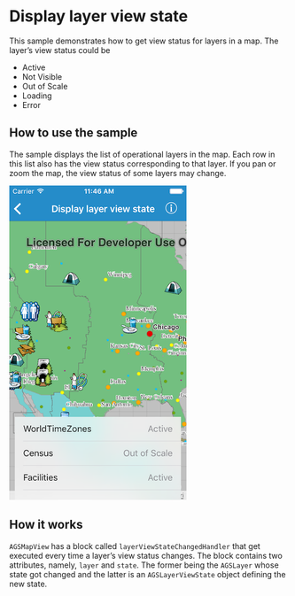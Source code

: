 # Display layer view state

This sample demonstrates how to get view status for layers in a map. The
layer’s view status could be

  - Active
  - Not Visible
  - Out of Scale
  - Loading
  - Error

## How to use the sample

The sample displays the list of operational layers in the map. Each row
in this list also has the view status corresponding to that layer. If
you pan or zoom the map, the view status of some layers may change.

![](image1.png)

## How it works

`AGSMapView` has a block called `layerViewStateChangedHandler` that get
executed every time a layer’s view status changes. The block contains
two attributes, namely, `layer` and `state`. The former being the
`AGSLayer` whose state got changed and the latter is an
`AGSLayerViewState` object defining the new state.
